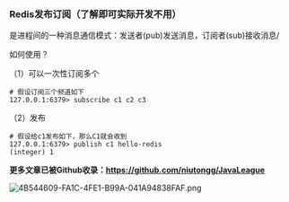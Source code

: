 ### Redis发布订阅（了解即可实际开发不用）

是进程间的一种消息通信模式：发送者(pub)发送消息，订阅者(sub)接收消息/

如何使用？

（1）可以一次性订阅多个

```
# 假设订阅三个频道如下
127.0.0.1:6379> subscribe c1 c2 c3
```

（2）发布

```
# 假设给c1发布如下，那么C1就会收到
127.0.0.1:6379> publish c1 hello-redis
(integer) 1
```





**更多文章已被Github收录：https://github.com/niutongg/JavaLeague**

![4B544609-FA1C-4FE1-B99A-041A94838FAF.png](http://ww1.sinaimg.cn/large/006FuVcvgy1gulvyk74wcj61kc1mgdox02.jpg)